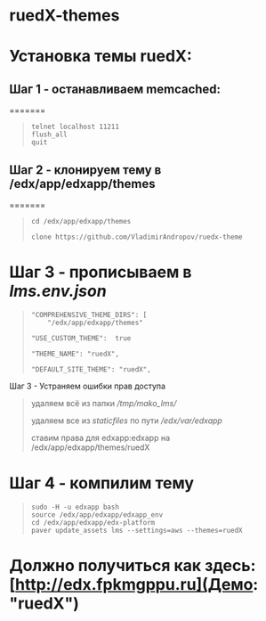 # ruedX-themes
 
# Установка темы ruedX: #

## Шаг 1 - останавливаем memcached: ##
=======
 

 
>     telnet localhost 11211
>     flush_all
>     quit

 
## Шаг 2 - клонируем тему в /edx/app/edxapp/themes  ##
=======
 

>     cd /edx/app/edxapp/themes
> 
>     clone https://github.com/VladimirAndropov/ruedx-theme

 
Шаг 3 - прописываем в *lms.env.json* 
=======
 
 >     "COMPREHENSIVE_THEME_DIRS": [
>         "/edx/app/edxapp/themes"
> 
>     "USE_CUSTOM_THEME":  true
>  
>     "THEME_NAME": "ruedX", 
>  
>     "DEFAULT_SITE_THEME": "ruedX", 

 
Шаг 3 - Устраняем ошибки прав доступа


> удаляем всё из папки */tmp/mako_lms/*
> 
>  удаляем все из *staticfiles* по пути */edx/var/edxapp*
>  
>  ставим права для edxapp:edxapp на /edx/app/edxapp/themes/ruedX
 

Шаг 4 - компилим тему
=======
 

 
>     sudo -H -u edxapp bash
>     source /edx/app/edxapp/edxapp_env
>     cd /edx/app/edxapp/edx-platform
>     paver update_assets lms --settings=aws --themes=ruedX

 
Должно получиться как здесь: [http://edx.fpkmgppu.ru](Демо: "ruedX")
=======
 
